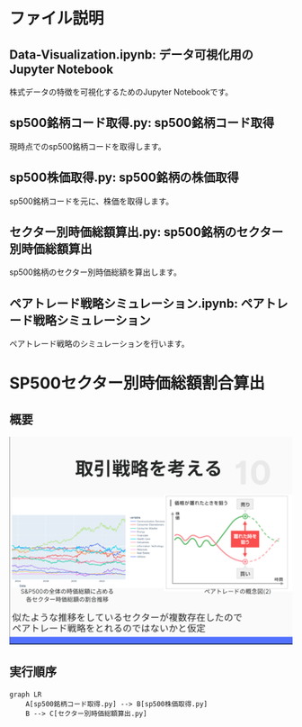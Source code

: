 # ファイル説明
## Data-Visualization.ipynb: データ可視化用のJupyter Notebook
株式データの特徴を可視化するためのJupyter Notebookです。
## sp500銘柄コード取得.py: sp500銘柄コード取得
現時点でのsp500銘柄コードを取得します。
## sp500株価取得.py: sp500銘柄の株価取得
sp500銘柄コードを元に、株価を取得します。
## セクター別時価総額算出.py: sp500銘柄のセクター別時価総額算出
sp500銘柄のセクター別時価総額を算出します。
## ペアトレード戦略シミュレーション.ipynb: ペアトレード戦略シミュレーション
ペアトレード戦略のシミュレーションを行います。

# SP500セクター別時価総額割合算出

## 概要
![Alt text](image.png)
## 実行順序
```mermaid
graph LR
    A[sp500銘柄コード取得.py] --> B[sp500株価取得.py]
    B --> C[セクター別時価総額算出.py]
```

